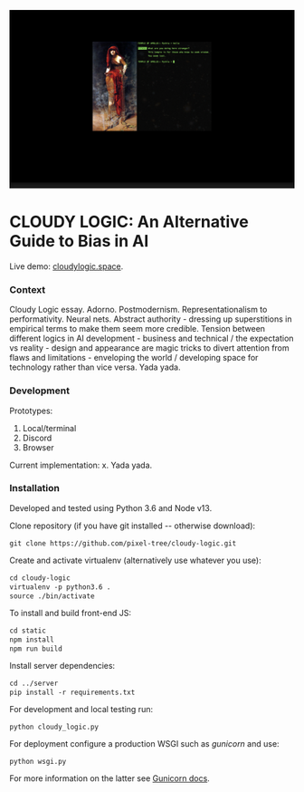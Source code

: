 ![Pythia](media/pythia.png)

# CLOUDY LOGIC: An Alternative Guide to Bias in AI

Live demo: [cloudylogic.space](http://cloudylogic.space).

### Context

Cloudy Logic essay. Adorno. Postmodernism. Representationalism to performativity. Neural nets. Abstract authority - dressing up superstitions in empirical terms to make them seem more credible. Tension between different logics in AI development - business and technical / the expectation vs reality - design and appearance are magic tricks to divert attention from flaws and limitations - enveloping the world / developing space for technology rather than vice versa. Yada yada.

### Development

Prototypes:
1. Local/terminal
2. Discord
3. Browser

Current implementation: x.
Yada yada.

### Installation

Developed and tested using Python 3.6 and Node v13.

Clone repository (if you have git installed -- otherwise download):

```
git clone https://github.com/pixel-tree/cloudy-logic.git
```

Create and activate virtualenv (alternatively use whatever you use):

```
cd cloudy-logic
virtualenv -p python3.6 .
source ./bin/activate
```

To install and build front-end JS:

```
cd static
npm install
npm run build
```

Install server dependencies:

```
cd ../server
pip install -r requirements.txt
```

For development and local testing run:

```
python cloudy_logic.py
```

For deployment configure a production WSGI such as *gunicorn* and use:

```
python wsgi.py
```

For more information on the latter see [Gunicorn docs](https://docs.gunicorn.org/en/stable/index.html).
